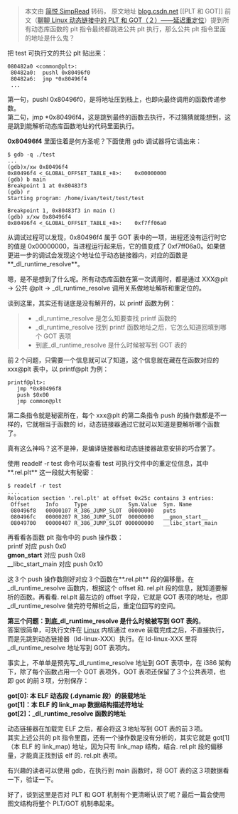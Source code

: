 > 本文由 [简悦 SimpRead](http://ksria.com/simpread/) 转码， 原文地址 [blog.csdn.net](https://blog.csdn.net/linyt/article/details/51637832)
[[PLT 和 GOT]]
前文（[聊聊 Linux 动态链接中的 PLT 和 GOT（２）——延迟重定位](http://blog.csdn.net/linyt/article/details/51636753)）提到所有动态库函数的 plt 指令最终都跳进公共 plt 执行，那么公共 plt 指令里面的地址是什么鬼？

把 test 可执行文的共公 plt 贴出来：

```
080482a0 <common@plt>:
 80482a0:  pushl 0x80496f0
 80482a6:  jmp *0x80496f4
 ...
```

第一句，pushl 0x80496f0，是将地址压到栈上，也即向最终调用的函数传递参数。  
第二句，jmp *0x80496f4，这是跳到最终的函数去执行，不过猜猜就能想到，这是跳到能解析动态库函数地址的代码里面执行。

**0x80496f4** 里面住着是何方圣呢？下面使用 gdb 调试器将它请出来：

```
$ gdb -q ./test
...
(gdb)x/xw 0x80496f4
0x80496f4 <_GLOBAL_OFFSET_TABLE_+8>:    0x00000000
(gdb) b main
Breakpoint 1 at 0x80483f3
(gdb) r
Starting program: /home/ivan/test/test/test

Breakpoint 1, 0x80483f3 in main ()
(gdb) x/xw 0x80496f4
0x80496f4 <_GLOBAL_OFFSET_TABLE_+8>:    0xf7ff06a0
```

从调试过程可以发现，0x80496f4 属于 GOT 表中的一项，进程还没有运行时它的值是 0x00000000，当进程运行起来后，它的值变成了 0xf7ff06a0。如果做更进一步的调试会发现这个地址位于动态链接器内，对应的函数是**_dl_runtime_resolve**。

嗯，是不是想到了什么呢。所有动态库函数在第一次调用时，都是通过 XXX@plt -> 公共 @plt -> _dl_runtime_resolve 调用关系做地址解析和重定位的。

谈到这里，其实还有谜底是没有解开的，以 printf 函数为例：

> *   _dl_runtime_resolve 是怎么知要查找 printf 函数的
> *   _dl_runtime_resolve 找到 printf 函数地址之后，它怎么知道回填到哪个 GOT 表项
> *   到底_dl_runtime_resolve 是什么时候被写到 GOT 表的

前２个问题，只需要一个信息就可以了知道，这个信息就在藏在在函数对应的 xxx@plt 表中，以 printf@plt 为例：

```
printf@plt>:
   jmp *0x80496f8
   push $0x00
   jmp common@plt
```

第二条指令就是秘密所在，每个 xxx@plt 的第二条指令 push 的操作数都是不一样的，它就相当于函数的 id，动态链接器通过它就可以知道是要解析哪个函数了。

真有这么神吗？这不是神，是编译链接器和动态链接器故意安排的巧合罢了。

使用 readelf -r test 命令可以查看 test 可执行文件中的重定位信息，其中**.rel.plt** 这一段就大有秘密：

```
$ readelf -r test
....
Relocation section '.rel.plt' at offset 0x25c contains 3 entries:
 Offset     Info     Type             Sym.Value  Sym. Name
 080496f8   00000107 R_386_JUMP_SLOT  00000000   puts
 080496fc   00000207 R_386_JUMP_SLOT  00000000   __gmon_start__
 08049700   00000407 R_386_JUMP_SLOT 000000000   __libc_start_main
```

再看看各函数 plt 指令中的 push 操作数：  
printf 对应 push 0x0  
**gmon_start** 对应 push 0x8  
__libc_start_main 对应 push 0x10

这３个 push 操作数刚好对应３个函数在**.rel.plt** 段的偏移量。在_dl_runtime_resolve 函数内，根据这个 offset 和. rel.plt 段的信息，就知道要解析的函数。再看看. rel.plt 最左边的 offset 字段，它就是 GOT 表项的地址，也即_dl_runtime_resolve 做完符号解析之后，重定位回写的空间。

**第三个问题：到底_dl_runtime_resolve 是什么时候被写到 GOT 表的**。  
答案很简单，可执行文件在 [Linux](https://so.csdn.net/so/search?q=Linux&spm=1001.2101.3001.7020) 内核通过 exeve 装载完成之后，不直接执行，而是先跳到动态链接器（ld-linux-XXX）执行。在 ld-linux-XXX 里将_dl_runtime_resolve 地址写到 GOT 表项内。

事实上，不单单是预先写_dl_runtime_resolve 地址到 GOT 表项中，在 i386 架构下，除了每个函数占用一个 GOT 表项外，GOT 表项还保留了３个公共表项，也即 got 的前３项，分别保存：

**got[0]: 本 ELF 动态段 (.dynamic 段）的装载地址**  
**got[1]：本 ELF 的 link_map 数据结构描述符地址**  
**got[2]：_dl_runtime_resolve 函数的地址**

动态链接器在加载完 ELF 之后，都会将这３地址写到 GOT 表的前３项。  
其实上述公共的 plt 指令里面，还有一个操作数是没有分析的，其实它就是 got[1]（本 ELF 的 link_map) 地址，因为只有 link_map 结构，结合. rel.plt 段的偏移量，才能真正找到该 elf 的. rel.plt 表项。

有兴趣的读者可以使用 gdb，在执行到 main 函数时，将 GOT 表的这３项数据看一下，验证一下。

好了，谈到这里是否对 PLT 和 GOT 机制有个更清晰认识了呢？最后一篇会使用图文结构将整个 PLT/GOT 机制串起来。